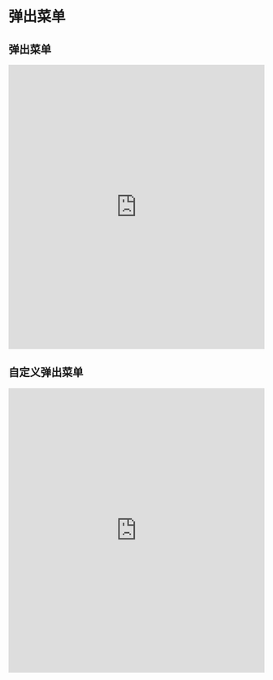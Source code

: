 # 弹出菜单

## 弹出菜单

<iframe width="100%" height="560" src="http://www.easybui.com/demo/source.html?url=pages/ui_controls/bui.actionsheet&code=html,js,result" allowfullscreen="allowfullscreen" frameborder="0"></iframe>


## 自定义弹出菜单
<iframe width="100%" height="560" src="http://www.easybui.com/demo/source.html?url=pages/ui_controls/bui.actionsheet_custom&code=html,js,result" allowfullscreen="allowfullscreen" frameborder="0"></iframe>
